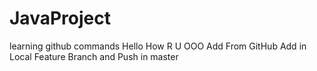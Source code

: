 # JavaProject
learning github commands
Hello How R U
OOO
Add From GitHub
Add in Local Feature Branch and Push in master
